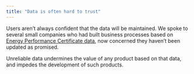 ```yaml
---
title: "Data is often hard to trust"
---
```


Users aren’t always confident that the data will be maintained. We spoke to several small companies who had built business processes based on [Energy Performance Certificate data](/glossary/energy-performance-certificate-data), now concerned they haven’t been updated as promised.

Unreliable data undermines the value of any product based on that data, and impedes the development of such products.

